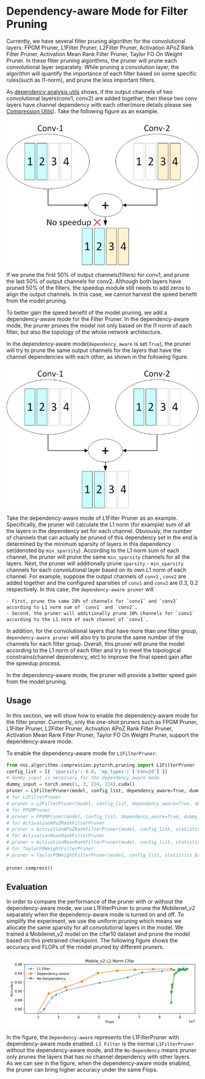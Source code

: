 # Dependency-aware Mode for Filter Pruning

Currently, we have several filter pruning algorithm for the convolutional layers: FPGM Pruner, L1Filter Pruner, L2Filter Pruner, Activation APoZ Rank Filter Pruner, Activation Mean Rank Filter Pruner, Taylor FO On Weight Pruner. In these filter pruning algorithms, the pruner will prune each convolutional layer separately. While pruning a convolution layer, the algorithm will quantify the importance of each filter based on some specific rules(such as l1-norm), and prune the less important filters.

As [dependency analysis utils](./CompressionUtils.md) shows, if the output channels of two convolutional layers(conv1, conv2) are added together, then these two conv layers have channel dependency with each other(more details please see [Compression Utils](./CompressionUtils.md)). Take the following figure as an example.

![](../../img/mask_conflict.jpg)

If we prune the first 50% of output channels(filters) for conv1, and prune the last 50% of output channels for conv2. Although both layers have pruned 50% of the filters, the speedup module still needs to add zeros to align the output channels. In this case, we cannot harvest the speed benefit from the model pruning.


 To better gain the speed benefit of the model pruning, we add a dependency-aware mode for the Filter Pruner. In the dependency-aware mode, the pruner prunes the model not only based on the l1 norm of each filter, but also the topology of the whole network architecture.

In the dependency-aware mode(`dependency_aware` is set `True`), the pruner will try to prune the same output channels for the layers that have the channel dependencies with each other, as shown in the following figure.

![](../../img/dependency-aware.jpg)

Take the dependency-aware mode of L1Filter Pruner as an example. Specifically, the pruner will calculate the L1 norm (for example) sum of all the layers in the dependency set for each channel. Obviously, the number of channels that can actually be pruned of this dependency set in the end is determined by the minimum sparsity of layers in this dependency set(denoted by `min_sparsity`). According to the L1 norm sum of each channel, the pruner will prune the same `min_sparsity` channels for all the layers. Next, the pruner will additionally prune `sparsity` - `min_sparsity` channels for each convolutional layer based on its own L1 norm of each channel. For example, suppose the output channels of `conv1` , `conv2` are added together and the configured sparsities of `conv1` and `conv2` are 0.3, 0.2 respectively. In this case, the `dependency-aware pruner` will 

    - First, prune the same 20% of channels for `conv1` and `conv2` according to L1 norm sum of `conv1` and `conv2`. 
    - Second, the pruner will additionally prune 10% channels for `conv1` according to the L1 norm of each channel of `conv1`.

In addition, for the convolutional layers that have more than one filter group, `dependency-aware pruner` will also try to prune the same number of the channels for each filter group. Overall, this pruner will prune the model according to the L1 norm of each filter and try to meet the topological constrains(channel dependency, etc) to improve the final speed gain after the speedup process. 

In the dependency-aware mode, the pruner will provide a better speed gain from the model pruning.

## Usage
In this section, we will show how to enable the dependency-aware mode for the filter pruner. Currently, only the one-shot pruners such as FPGM Pruner, L1Filter Pruner, L2Filter Pruner, Activation APoZ Rank Filter Pruner, Activation Mean Rank Filter Pruner, Taylor FO On Weight Pruner, support the dependency-aware mode.

To enable the dependency-aware mode for `L1FilterPruner`:
```python
from nni.algorithms.compression.pytorch.pruning import L1FilterPruner
config_list = [{ 'sparsity': 0.8, 'op_types': ['Conv2d'] }]
# dummy_input is necessary for the dependency_aware mode
dummy_input = torch.ones(1, 3, 224, 224).cuda()
pruner = L1FilterPruner(model, config_list, dependency_aware=True, dummy_input=dummy_input)
# for L2FilterPruner
# pruner = L2FilterPruner(model, config_list, dependency_aware=True, dummy_input=dummy_input)
# for FPGMPruner
# pruner = FPGMPruner(model, config_list, dependency_aware=True, dummy_input=dummy_input)
# for ActivationAPoZRankFilterPruner
# pruner = ActivationAPoZRankFilterPruner(model, config_list, statistics_batch_num=1, , dependency_aware=True, dummy_input=dummy_input)
# for ActivationMeanRankFilterPruner
# pruner = ActivationMeanRankFilterPruner(model, config_list, statistics_batch_num=1, dependency_aware=True, dummy_input=dummy_input)
# for TaylorFOWeightFilterPruner
# pruner = TaylorFOWeightFilterPruner(model, config_list, statistics_batch_num=1, dependency_aware=True, dummy_input=dummy_input)

pruner.compress()
```

## Evaluation
In order to compare the performance of the pruner with or without the dependency-aware mode, we use L1FilterPruner to prune the Mobilenet_v2 separately when the dependency-aware mode is turned on and off. To simplify the experiment, we use the uniform pruning which means we allocate the same sparsity for all convolutional layers in the model.
We trained a Mobilenet_v2 model on the cifar10 dataset and prune the model based on this pretrained checkpoint. The following figure shows the accuracy and FLOPs of the model pruned by different pruners.

![](../../img/mobilev2_l1_cifar.jpg)

In the figure, the `Dependency-aware` represents the L1FilterPruner with dependency-aware mode enabled. `L1 Filter` is the normal `L1FilterPruner` without the dependency-aware mode, and the `No-Dependency` means  pruner only prunes the layers that has no channel dependency with other layers. As we can see in the figure, when the dependency-aware mode enabled, the pruner can bring higher accuracy under the same Flops.
